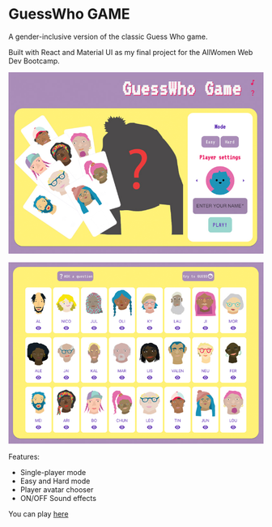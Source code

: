 # GuessWho GAME

A gender-inclusive version of the classic Guess Who game.


Built with React and Material UI as my final project for the AllWomen Web Dev Bootcamp.



![Home Page](public/111.jpg?raw=true "Home webpage")

![Game Page](public/222.jpg?raw=true "Game webpage")

Features:
- Single-player mode
- Easy and Hard mode
- Player avatar chooser 
- ON/OFF Sound effects


You can play [here](https://guess-who-game-vivitt.vercel.app/)
